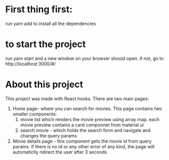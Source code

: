 # First thing first:
run yarn add to install all the dependencies

# to start the project
run yarn start and a new window on your browser should open. if not, go to http://localhost:3000/#/

# About this project
This project was made with React hooks. There are two main pages:
1. Home page- where you can search for movies. This page contains two smaller components:
    1. movie list which renders the movie preview using array map. each movie preview contains a card componnet from material ui
    2. search movie - which holds the search form and navigate and changes the query params
2. Movie details page - this component gets the movie id from query params. if there is no id or any other error of any kind, the page will automaticlly ridirect the user after 3 seconds